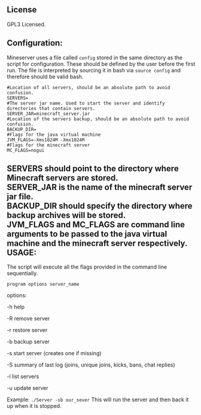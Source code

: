 License
--------------------------
GPL3 Licensed.

Configuration:
--------------------------
Mineserver uses a file called ``config`` stored in the same directory as the
script for configuration. These should be defined by the user before the first
run. The file is interpreted by sourcing it in bash via ``source config`` and
therefore should be valid bash.

```
#Location of all servers, should be an absolute path to avoid confusion.
SERVERS=
#The server jar name. Used to start the server and identify directories that contain servers.
SERVER_JAR=minecraft_server.jar
#Location of the servers backup, should be an absolute path to avoid confusion.
BACKUP_DIR=
#Flags for the java virtual machine
JVM_FLAGS=-Xms1024M -Xmx1024M 
#Flags for the minecraft server
MC_FLAGS=nogui
```

SERVERS should point to the directory where Minecraft servers are stored.  
SERVER_JAR is the name of the minecraft server jar file.  
BACKUP_DIR should specify the directory where backup archives will be stored.  
JVM_FLAGS and MC_FLAGS are command line arguments to be passed to the java virtual machine and the minecraft server respectively.
USAGE:
--------------------------
The script will execute all the flags provided in the command line sequentially.  

``program options server_name``

options:

-h help

-R remove server

-r restore server

-b backup server

-s start server (creates one if missing)

-S summary of last log (joins, unique joins, kicks, bans, chat replies)

-l list servers

-u update server

Example:
``
./Server -sb our_sever
``
This will run the server and then back it up when it is stopped.
